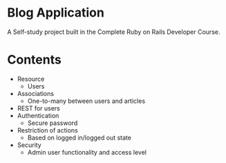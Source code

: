 # Blog Application
A Self-study project built in the Complete Ruby on Rails Developer Course.
# Contents
* Resource
    * Users
* Associations
    * One-to-many between users and articles
* REST for users
* Authentication
    * Secure password
* Restriction of actions
    * Based on logged in/logged out state
* Security
    * Admin user functionality and access level